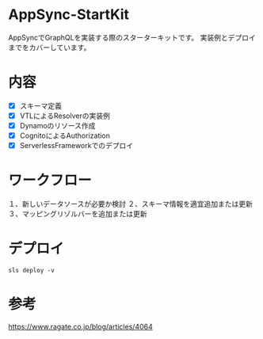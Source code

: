 # AppSync-StartKit
AppSyncでGraphQLを実装する際のスターターキットです。
実装例とデプロイまでをカバーしています。


# 内容
- [x] スキーマ定義
- [x] VTLによるResolverの実装例 
- [x] Dynamoのリソース作成
- [x] CognitoによるAuthorization
- [x] ServerlessFrameworkでのデプロイ

# ワークフロー
１、新しいデータソースが必要か検討
２、スキーマ情報を適宜追加または更新
３、マッピングリゾルバーを追加または更新

# デプロイ

```
sls deploy -v
```

# 参考
https://www.ragate.co.jp/blog/articles/4064

